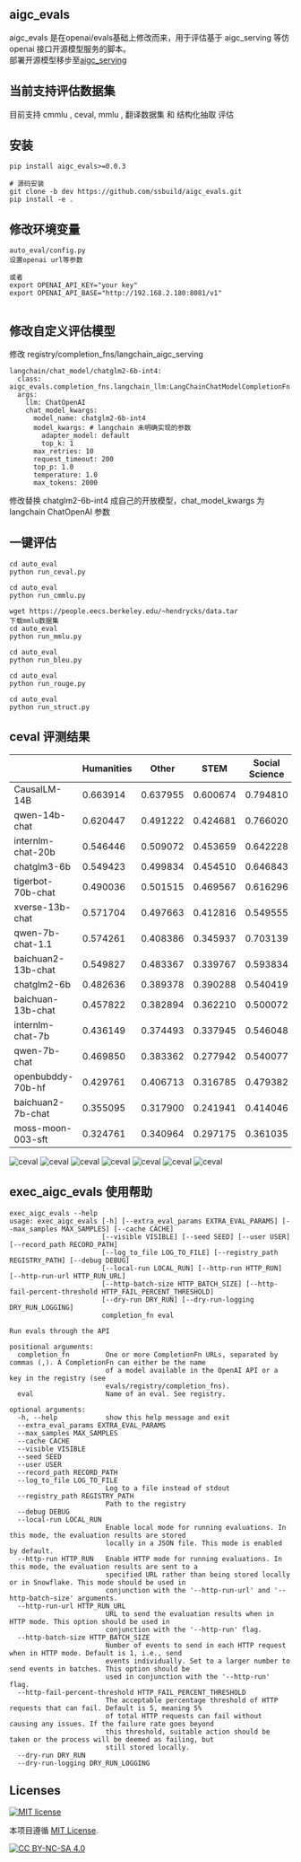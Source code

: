 ## aigc_evals

 aigc_evals 是在openai/evals基础上修改而来，用于评估基于 aigc_serving 等仿openai 接口开源模型服务的脚本。<br />
部署开源模型移步至[aigc_serving](https://github.com/ssbuild/aigc_serving) 


## 当前支持评估数据集
目前支持 cmmlu , ceval,  mmlu , 翻译数据集 和 结构化抽取 评估


## 安装

```commandline
pip install aigc_evals>=0.0.3

# 源码安装
git clone -b dev https://github.com/ssbuild/aigc_evals.git
pip install -e .
```
## 修改环境变量

```commandline
auto_eval/config.py
设置openai url等参数

或者
export OPENAI_API_KEY="your key"
export OPENAI_API_BASE="http://192.168.2.180:8081/v1"


```

## 修改自定义评估模型

修改 registry/completion_fns/langchain_aigc_serving

```text
langchain/chat_model/chatglm2-6b-int4:
  class: aigc_evals.completion_fns.langchain_llm:LangChainChatModelCompletionFn
  args:
    llm: ChatOpenAI
    chat_model_kwargs:
      model_name: chatglm2-6b-int4
      model_kwargs: # langchain 未明确实现的参数
        adapter_model: default
        top_k: 1
      max_retries: 10
      request_timeout: 200
      top_p: 1.0
      temperature: 1.0
      max_tokens: 2000
```

修改替换 chatglm2-6b-int4 成自己的开放模型，chat_model_kwargs 为 langchain ChatOpenAI 参数


## 一键评估
```commandline
cd auto_eval
python run_ceval.py
```

```commandline
cd auto_eval
python run_cmmlu.py
```

```commandline
wget https://people.eecs.berkeley.edu/~hendrycks/data.tar
下载mmlu数据集
cd auto_eval
python run_mmlu.py
```

```commandline
cd auto_eval
python run_bleu.py
```

```commandline
cd auto_eval
python run_rouge.py
```

```commandline
cd auto_eval
python run_struct.py
```

## ceval 评测结果

|   |  Humanities | Other  | STEM  | Social Science  | avg  |
|---|---|---|---|---|---|
| CausalLM-14B        | 0.663914 | 0.637955 | 0.600674 | 0.794810 | 0.674338 |
| qwen-14b-chat       | 0.620447 | 0.491222 | 0.424681 | 0.766020 | 0.575592 |
| internlm-chat-20b   | 0.546446 | 0.509072 | 0.453659 | 0.642228 | 0.537851 |
| chatglm3-6b         | 0.549423 | 0.499834 | 0.454510 | 0.646843 | 0.537653 |
| tigerbot-70b-chat   | 0.490036 | 0.501515 | 0.469567 | 0.616296 | 0.519353 |
| xverse-13b-chat     | 0.571704 | 0.497663 | 0.412816 | 0.549555 | 0.507934 |
| qwen-7b-chat-1.1    | 0.574261 | 0.408386 | 0.345937 | 0.703139 | 0.507931 |
| baichuan2-13b-chat  | 0.549827 | 0.483367 | 0.339767 | 0.593834 | 0.491699 |
| chatglm2-6b         | 0.482636 | 0.389378 | 0.390288 | 0.540419 | 0.450680 |
| baichuan-13b-chat   | 0.457822 | 0.382894 | 0.362210 | 0.500072 | 0.425749 | 
| internlm-chat-7b    | 0.436149 | 0.374493 | 0.337945 | 0.546048 | 0.423659 | 
| qwen-7b-chat        | 0.469850 | 0.383362 | 0.277942 | 0.540077 | 0.417808 | 
| openbubddy-70b-hf   | 0.429761 | 0.406713 | 0.316785 | 0.479382 | 0.408160 | 
| baichuan2-7b-chat   | 0.355095 | 0.317900 | 0.241941 | 0.414046 | 0.332245 | 
| moss-moon-003-sft   | 0.324761 | 0.340964 | 0.297175 | 0.361035 | 0.330984 | 




                   
                 
![ceval](assets/imgs/img_avg_top5.jpg)
![ceval](assets/imgs/img.jpg)
![ceval](assets/imgs/img_avg.jpg)
![ceval](assets/imgs/img_0.jpg)
![ceval](assets/imgs/img_1.jpg)
![ceval](assets/imgs/img_2.jpg)
![ceval](assets/imgs/img_3.jpg)


## exec_aigc_evals 使用帮助

```text
exec_aigc_evals --help
usage: exec_aigc_evals [-h] [--extra_eval_params EXTRA_EVAL_PARAMS] [--max_samples MAX_SAMPLES] [--cache CACHE]
                       [--visible VISIBLE] [--seed SEED] [--user USER] [--record_path RECORD_PATH]
                       [--log_to_file LOG_TO_FILE] [--registry_path REGISTRY_PATH] [--debug DEBUG]
                       [--local-run LOCAL_RUN] [--http-run HTTP_RUN] [--http-run-url HTTP_RUN_URL]
                       [--http-batch-size HTTP_BATCH_SIZE] [--http-fail-percent-threshold HTTP_FAIL_PERCENT_THRESHOLD]
                       [--dry-run DRY_RUN] [--dry-run-logging DRY_RUN_LOGGING]
                       completion_fn eval

Run evals through the API

positional arguments:
  completion_fn         One or more CompletionFn URLs, separated by commas (,). A CompletionFn can either be the name
                        of a model available in the OpenAI API or a key in the registry (see
                        evals/registry/completion_fns).
  eval                  Name of an eval. See registry.

optional arguments:
  -h, --help            show this help message and exit
  --extra_eval_params EXTRA_EVAL_PARAMS
  --max_samples MAX_SAMPLES
  --cache CACHE
  --visible VISIBLE
  --seed SEED
  --user USER
  --record_path RECORD_PATH
  --log_to_file LOG_TO_FILE
                        Log to a file instead of stdout
  --registry_path REGISTRY_PATH
                        Path to the registry
  --debug DEBUG
  --local-run LOCAL_RUN
                        Enable local mode for running evaluations. In this mode, the evaluation results are stored
                        locally in a JSON file. This mode is enabled by default.
  --http-run HTTP_RUN   Enable HTTP mode for running evaluations. In this mode, the evaluation results are sent to a
                        specified URL rather than being stored locally or in Snowflake. This mode should be used in
                        conjunction with the '--http-run-url' and '--http-batch-size' arguments.
  --http-run-url HTTP_RUN_URL
                        URL to send the evaluation results when in HTTP mode. This option should be used in
                        conjunction with the '--http-run' flag.
  --http-batch-size HTTP_BATCH_SIZE
                        Number of events to send in each HTTP request when in HTTP mode. Default is 1, i.e., send
                        events individually. Set to a larger number to send events in batches. This option should be
                        used in conjunction with the '--http-run' flag.
  --http-fail-percent-threshold HTTP_FAIL_PERCENT_THRESHOLD
                        The acceptable percentage threshold of HTTP requests that can fail. Default is 5, meaning 5%
                        of total HTTP requests can fail without causing any issues. If the failure rate goes beyond
                        this threshold, suitable action should be taken or the process will be deemed as failing, but
                        still stored locally.
  --dry-run DRY_RUN
  --dry-run-logging DRY_RUN_LOGGING

```


## Licenses

[![MIT license](https://img.shields.io/badge/License-MIT-blue.svg)](https://lbesson.mit-license.org/)

本项目遵循 [MIT License](https://lbesson.mit-license.org/).

[![CC BY-NC-SA 4.0](https://img.shields.io/badge/License-CC%20BY--NC--SA%204.0-lightgrey.svg)](http://creativecommons.org/licenses/by-nc-sa/4.0/)

